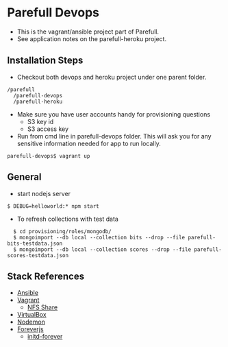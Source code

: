 # Parefull Devops

- This is the vagrant/ansible project part of Parefull.
- See application notes on the parefull-heroku project.


## Installation Steps

- Checkout both devops and heroku project under one parent folder.
```
/parefull
  /parefull-devops
  /parefull-heroku
```
- Make sure you have user accounts handy for provisioning questions
  - S3 key id
  - S3 access key
- Run from cmd line in parefull-devops folder. This will ask you for any sensitive information needed for app to run locally.
```
parefull-devops$ vagrant up
```


## General

- start nodejs server
```
$ DEBUG=helloworld:* npm start
```

- To refresh collections with test data
```
  $ cd provisioning/roles/mongodb/
  $ mongoimport --db local --collection bits --drop --file parefull-bits-testdata.json
  $ mongoimport --db local --collection scores --drop --file parefull-scores-testdata.json
```

## Stack References

- [Ansible](https://docs.ansible.com/ansible/index.html)
- [Vagrant](https://docs.vagrantup.com/v2/)
  - [NFS Share](https://docs.vagrantup.com/v2/synced-folders/nfs.html)
- [VirtualBox](https://www.virtualbox.org/wiki/Documentation)
- [Nodemon](https://github.com/remy/nodemon)
- [Foreverjs](https://github.com/foreverjs/forever)
  - [initd-forever](https://www.npmjs.com/package/initd-forever)